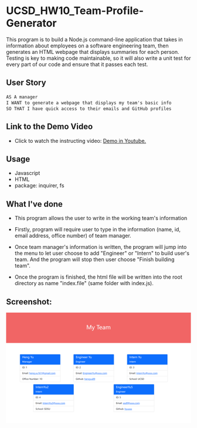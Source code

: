 # UCSD_HW10_Team-Profile-Generator
This program is to build a Node.js command-line application that takes in information about employees on a software engineering team, then generates an HTML webpage that displays summaries for each person. Testing is key to making code maintainable, so it will also write a unit test for every part of our code and ensure that it passes each test.

## User Story

```
AS A manager
I WANT to generate a webpage that displays my team's basic info
SO THAT I have quick access to their emails and GitHub profiles
```

## Link to the Demo Video
* Click to watch the instructing video: [Demo in Youtube.](https://www.youtube.com/watch?v=HZ0OaQscWPw)

## Usage

* Javascript
* HTML
* package: inquirer, fs

## What I've done

* This program allows the user to write in the working team's information

* Firstly, program will require user to type in the information (name, id, email address, office number) of team manager.

* Once team manager's information is written, the program will jump into the menu to let user choose to add "Engineer" or "Intern" to build user's team. And the program will stop then user choose "Finish building team".

* Once the program is finished, the html file will be written into the root directory as name "index.file" (same folder with index.js).

## Screenshot:

![This is the Screenshot of the generated html webpage.](./dist/screenshot.png)